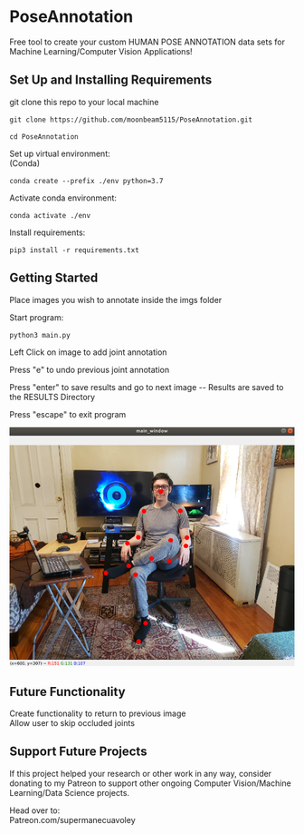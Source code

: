 # PoseAnnotation

Free tool to create your custom HUMAN POSE ANNOTATION data sets for Machine Learning/Computer Vision Applications!

## Set Up and Installing Requirements
git clone this repo to your local machine

```
git clone https://github.com/moonbeam5115/PoseAnnotation.git
```

```
cd PoseAnnotation
```

Set up virtual environment:  
(Conda)  
```
conda create --prefix ./env python=3.7
```

Activate conda environment:  
```
conda activate ./env
```

Install requirements: 
```
pip3 install -r requirements.txt
```

## Getting Started
Place images you wish to annotate inside the imgs folder  

Start program:  
```
python3 main.py
```

Left Click on image to add joint annotation

Press "e" to undo previous joint annotation

Press "enter" to save results and go to next image -- Results are saved to the RESULTS Directory

Press "escape" to exit program

<div align="center">
  <img src=https://github.com/moonbeam5115/PoseAnnotation/blob/main/imgs/Lu_sitting_annotated.png />
</div>

## Future Functionality

Create functionality to return to previous image  
Allow user to skip occluded joints

## Support Future Projects  
If this project helped your research or other work in any way, consider donating to my Patreon to support other ongoing Computer Vision/Machine Learning/Data Science projects. 

Head over to:  
Patreon.com/supermanecuavoley
